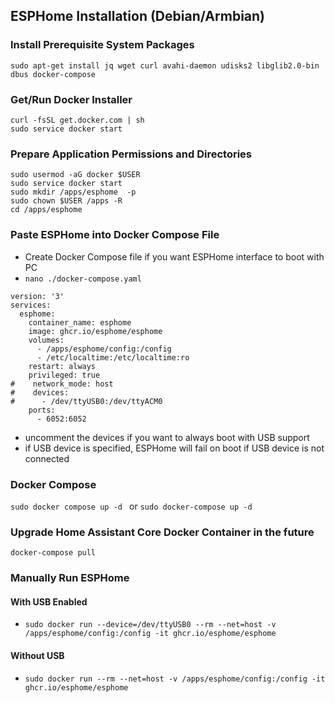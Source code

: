 ## ESPHome Installation (Debian/Armbian)

### Install Prerequisite System Packages

```sudo apt-get install jq wget curl avahi-daemon udisks2 libglib2.0-bin dbus docker-compose ```

### Get/Run Docker Installer

```
curl -fsSL get.docker.com | sh
sudo service docker start
```

### Prepare Application Permissions and Directories 

```
sudo usermod -aG docker $USER
sudo service docker start
sudo mkdir /apps/esphome  -p
sudo chown $USER /apps -R
cd /apps/esphome
```
### Paste ESPHome into Docker Compose File

- Create Docker Compose file if you want ESPHome interface to boot with PC
- ```nano ./docker-compose.yaml```

```
version: '3'
services:
  esphome:
    container_name: esphome
    image: ghcr.io/esphome/esphome
    volumes:
      - /apps/esphome/config:/config
      - /etc/localtime:/etc/localtime:ro
    restart: always
    privileged: true
#    network_mode: host
#    devices:
#      - /dev/ttyUSB0:/dev/ttyACM0
    ports:
      - 6052:6052
```
- uncomment the devices if you want to always boot with USB support
- if USB device is specified, ESPHome will fail on boot if USB device is not connected
### Docker Compose
```sudo docker compose up -d ```  or  ```sudo docker-compose up -d```

### Upgrade Home Assistant Core Docker Container in the future
```
docker-compose pull
```
### Manually Run ESPHome
#### With USB Enabled
- ```sudo docker run --device=/dev/ttyUSB0 --rm --net=host -v /apps/esphome/config:/config -it ghcr.io/esphome/esphome```
#### Without USB 
- ```sudo docker run --rm --net=host -v /apps/esphome/config:/config -it ghcr.io/esphome/esphome```





